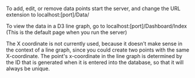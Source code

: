 To add, edit, or remove data points start the server, and change the URL extension to localhost:[port]/Data/

To view the data in a D3 line graph, go to localhost:[port]/Dashboard/Index (This is the default page when you run the server)

The X coordinate is not currently used, because it doesn't make sense in the context of a line graph, since you could create two points with the same X-coordinate. The point's x-coordinate in the line graph is determined by the ID that is generated when it is entered into the database, so that it will always be unique.